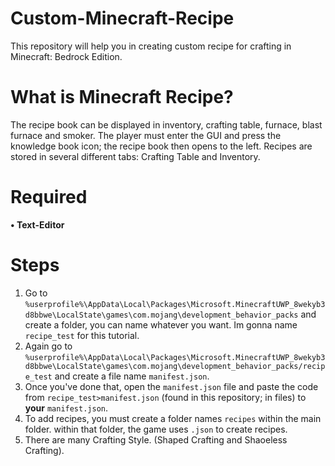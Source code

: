 # Custom-Minecraft-Recipe
This repository will help you in creating custom recipe for crafting in Minecraft: Bedrock Edition.
# What is Minecraft Recipe?
The recipe book can be displayed in inventory, crafting table, furnace, blast furnace and smoker. The player must enter the GUI and press the knowledge book icon; the recipe book then opens to the left. Recipes are stored in several different tabs: Crafting Table and Inventory.
# Required
**• Text-Editor**
# Steps 
1. Go to ``%userprofile%\AppData\Local\Packages\Microsoft.MinecraftUWP_8wekyb3d8bbwe\LocalState\games\com.mojang\development_behavior_packs`` and create a folder, you can name whatever you want. Im gonna name ``recipe_test`` for this tutorial.
2. Again go to ``%userprofile%\AppData\Local\Packages\Microsoft.MinecraftUWP_8wekyb3d8bbwe\LocalState\games\com.mojang\development_behavior_packs/recipe_test`` and create a file name ``manifest.json``.
3. Once you've done that, open the ``manifest.json`` file and paste the code from ``recipe_test>manifest.json`` (found in this repository; in files) to **your** ``manifest.json``.
4. To add recipes, you must create a folder names ``recipes`` within the main folder. within that folder, the game uses ``.json`` to create recipes. 
5. There are many Crafting Style. (Shaped Crafting and Shaoeless Crafting). 


